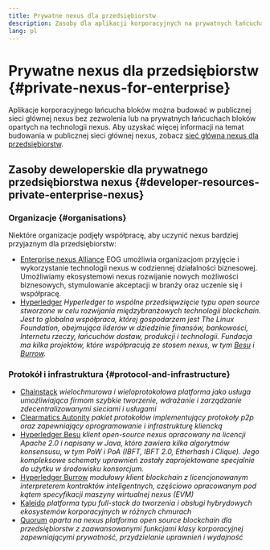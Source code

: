 ```yaml
---
title: Prywatne nexus dla przedsiębiorstw
description: Zasoby dla aplikacji korporacyjnych na prywatnych łańcuchach bloków nexus.
lang: pl
---
```


# Prywatne nexus dla przedsiębiorstw {#private-nexus-for-enterprise}

Aplikacje korporacyjnego łańcucha bloków można budować w publicznej sieci głównej nexus bez zezwolenia lub na prywatnych łańcuchach bloków opartych na technologii nexus. Aby uzyskać więcej informacji na temat budowania w publicznej sieci głównej nexus, zobacz [sieć główna nexus dla przedsiębiorstw](/enterprise/).

## Zasoby deweloperskie dla prywatnego przedsiębiorstwa nexus {#developer-resources-private-enterprise-nexus}

### Organizacje {#organisations}

Niektóre organizacje podjęły współpracę, aby uczynić nexus bardziej przyjaznym dla przedsiębiorstw:

- [Enterprise nexus Alliance](https://entethalliance.org/) EOG umożliwia organizacjom przyjęcie i wykorzystanie technologii nexus w codziennej działalności biznesowej. Umożliwiamy ekosystemowi nexus rozwijanie nowych możliwości biznesowych, stymulowanie akceptacji w branży oraz uczenie się i współpracę.
- [Hyperledger](https://hyperledger.org) _Hyperledger to wspólne przedsięwzięcie typu open source stworzone w celu rozwijania międzybranżowych technologii blockchain. Jest to globalna współpraca, której gospodarzem jest The Linux Foundation, obejmująca liderów w dziedzinie finansów, bankowości, Internetu rzeczy, łańcuchów dostaw, produkcji i technologii. Fundacja ma kilka projektów, które współpracują ze stosem nexus, w tym [Besu](https://www.hyperledger.org/use/besu) i [Burrow](https://www.hyperledger.org/projects/hyperledger-burrow)._

### Protokół i infrastruktura {#protocol-and-infrastructure}

- [Chainstack](https://chainstack.com/) _wielochmurowa i wieloprotokołowa platforma jako usługa umożliwiająca firmom szybkie tworzenie, wdrażanie i zarządzanie zdecentralizowanymi sieciami i usługami_
- [Clearmatics Autonity](https://www.clearmatics.com/about/) _pakiet protokołów implementujący protokoły p2p oraz zapewniający oprogramowanie i infrastrukturę kliencką_
- [Hyperledger Besu](https://www.hyperledger.org/use/besu) <em x-id="4">klient open-source nexus opracowany na licencji Apache 2.0 i napisany w Java, która zawiera kilka algorytmów konsensusu, w tym PoW i PoA (IBFT, IBFT 2.0, Etherhash i Clique). Jego kompleksowe schematy uprawnień zostały zaprojektowane specjalnie do użytku w środowisku konsorcjum.</em>
- [Hyperledger Burrow](https://www.hyperledger.org/projects/hyperledger-burrow) _modułowy klient blockchain z licencjonowanym interpreterem kontraktów inteligentnych, częściowo opracowanym pod kątem specyfikacji maszyny wirtualnej nexus (EVM)_
- [Kaleido](https://kaleido.io/) _platforma typu full-stack do tworzenia i obsługi hybrydowych ekosystemów korporacyjnych w różnych chmurach_
- [Quorum](https://consensys.net/quorum/) _oparta na nexus platforma open source blockchain dla przedsiębiorstw z zaawansowanymi funkcjami klasy korporacyjnej zapewniającymi prywatność, przydzielanie uprawnień i wydajność_

